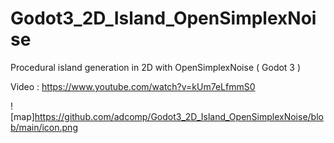 # Godot3_2D_Island_OpenSimplexNoise
Procedural island generation in 2D with OpenSimplexNoise ( Godot 3 )

Video : https://www.youtube.com/watch?v=kUm7eLfmmS0

![map]https://github.com/adcomp/Godot3_2D_Island_OpenSimplexNoise/blob/main/icon.png
